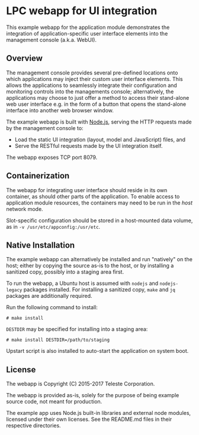 LPC webapp for UI integration
=============================

This example webapp for the application module demonstrates the
integration of application-specific user interface elements into
the management console (a.k.a. WebUI).

## Overview ##

The management console provides several pre-defined locations onto
which applications may inject their custom user interface elements.
This allows the applications to seamlessly integrate their configuration
and monitoring controls into the managements console; alternatively,
the applications may choose to just offer a method to access their
stand-alone web user interface e.g. in the form of a button that opens
the stand-alone interface into another web browser window.

The example webapp is built with [Node.js][n], serving the HTTP requests
made by the management console to:

  - Load the static UI integration (layout, model and JavaScript) files, and
  - Serve the RESTful requests made by the UI integration itself.

  [n]: https://nodejs.org

The webapp exposes TCP port 8079.

## Containerization ##

The webapp for integrating user interface should reside in its own
container, as should other parts of the application. To enable access
to application module resources, the containers may need to be run in
the _host_ network mode.

Slot-specific configuration should be stored in a host-mounted data
volume, as in `-v /usr/etc/appconfig:/usr/etc`.

## Native Installation ##

The example webapp can alternatively be installed and run "natively"
on the host; either by copying the source as-is to the host, or by
installing a sanitized copy, possibly into a staging area first.

To run the webapp, a Ubuntu host is assumed with `nodejs` and `nodejs-legacy`
packages installed. For installing a sanitized copy, `make` and `jq` packages
are additionally required.

Run the following command to install:

    # make install

`DESTDIR` may be specified for installing into a staging area:

    # make install DESTDIR=/path/to/staging

Upstart script is also installed to auto-start the application on system
boot.

## License ##

The webapp is Copyright (C) 2015-2017 Teleste Corporation.

The webapp is provided as-is, solely for the purpose of being example
source code, not meant for production.

The example app uses Node.js built-in libraries and external node modules,
licensed under their own licenses. See the README.md files in their respective
directories.
